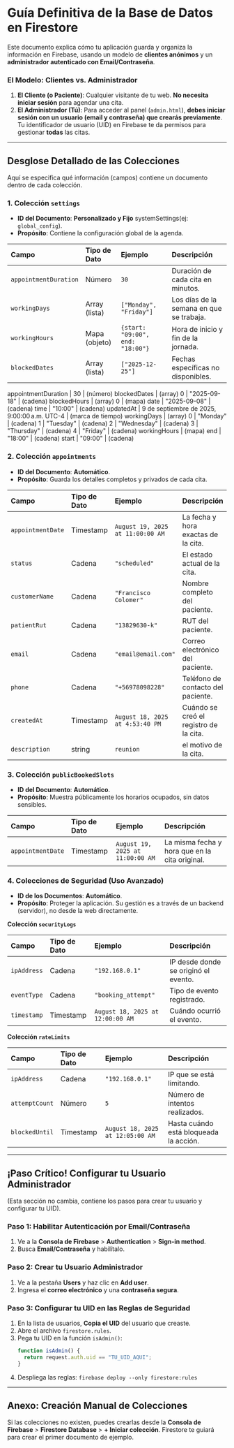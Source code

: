 # Guía Definitiva de la Base de Datos en Firestore

Este documento explica cómo tu aplicación guarda y organiza la información en Firebase, usando un modelo de **clientes anónimos** y un **administrador autenticado con Email/Contraseña**.

### El Modelo: Clientes vs. Administrador

1.  **El Cliente (o Paciente)**: Cualquier visitante de tu web. **No necesita iniciar sesión** para agendar una cita.
2.  **El Administrador (Tú)**: Para acceder al panel (`admin.html`), **debes iniciar sesión con un usuario (email y contraseña) que crearás previamente**. Tu identificador de usuario (UID) en Firebase te da permisos para gestionar **todas** las citas.

---

## Desglose Detallado de las Colecciones

Aquí se especifica qué información (campos) contiene un documento dentro de cada colección.

### 1. Colección `settings`

*   **ID del Documento**: **Personalizado y Fijo** systemSettings(ej: `global_config`).
*   **Propósito**: Contiene la configuración global de la agenda.

| Campo | Tipo de Dato | Ejemplo | Descripción |
| :--- | :--- | :--- | :--- |
| `appointmentDuration` | Número | `30` | Duración de cada cita en minutos. |
| `workingDays` | Array (lista) | `["Monday", "Friday"]` | Los días de la semana en que se trabaja. |
| `workingHours` | Mapa (objeto) | `{start: "09:00", end: "18:00"}` | Hora de inicio y fin de la jornada. |
| `blockedDates` | Array (lista) | `["2025-12-25"]` | Fechas específicas no disponibles. |

appointmentDuration | 30 | (número)
blockedDates | (array)
  0  | "2025-09-18" | (cadena)
blockedHours | (array)
  0 | (mapa)
    date | "2025-09-08" | (cadena)
    time | "10:00" | (cadena)
updatedAt | 9 de septiembre de 2025, 9:00:00 a.m. UTC-4 | (marca de tiempo)
workingDays | (array)
  0 | "Monday" | (cadena)
  1 | "Tuesday" | (cadena)
  2 | "Wednesday" | (cadena)
  3 | "Thursday" | (cadena)
  4 | "Friday" | (cadena)
workingHours | (mapa)
  end | "18:00" | (cadena)
  start | "09:00" | (cadena)



### 2. Colección `appointments`

*   **ID del Documento**: **Automático**.
*   **Propósito**: Guarda los detalles completos y privados de cada cita.

| Campo | Tipo de Dato | Ejemplo | Descripción |
| :--- | :--- | :--- | :--- |
| `appointmentDate` | Timestamp | `August 19, 2025 at 11:00:00 AM` | La fecha y hora exactas de la cita. |
| `status` | Cadena | `"scheduled"` | El estado actual de la cita. |
| `customerName` | Cadena | `"Francisco Colomer"` | Nombre completo del paciente. |
| `patientRut` | Cadena | `"13829630-k"` | RUT del paciente. |
| `email` | Cadena | `"email@email.com"` | Correo electrónico del paciente. |
| `phone` | Cadena | `"+56978098228"` | Teléfono de contacto del paciente. |
| `createdAt` | Timestamp | `August 18, 2025 at 4:53:40 PM` | Cuándo se creó el registro de la cita. |
| `description` | string | `reunion` | el motivo de la cita. |

### 3. Colección `publicBookedSlots`

*   **ID del Documento**: **Automático**.
*   **Propósito**: Muestra públicamente los horarios ocupados, sin datos sensibles.

| Campo | Tipo de Dato | Ejemplo | Descripción |
| :--- | :--- | :--- | :--- |
| `appointmentDate` | Timestamp | `August 19, 2025 at 11:00:00 AM` | La misma fecha y hora que en la cita original. |

### 4. Colecciones de Seguridad (Uso Avanzado)

*   **ID de los Documentos**: **Automático**.
*   **Propósito**: Proteger la aplicación. Su gestión es a través de un backend (servidor), no desde la web directamente.

**Colección `securityLogs`**

| Campo | Tipo de Dato | Ejemplo | Descripción |
| :--- | :--- | :--- | :--- |
| `ipAddress` | Cadena | `"192.168.0.1"` | IP desde donde se originó el evento. |
| `eventType` | Cadena | `"booking_attempt"` | Tipo de evento registrado. |
| `timestamp` | Timestamp | `August 18, 2025 at 12:00:00 AM` | Cuándo ocurrió el evento. |

**Colección `rateLimits`**

| Campo | Tipo de Dato | Ejemplo | Descripción |
| :--- | :--- | :--- | :--- |
| `ipAddress` | Cadena | `"192.168.0.1"` | IP que se está limitando. |
| `attemptCount` | Número | `5` | Número de intentos realizados. |
| `blockedUntil` | Timestamp | `August 18, 2025 at 12:05:00 AM` | Hasta cuándo está bloqueada la acción. |

---

## ¡Paso Crítico! Configurar tu Usuario Administrador

(Esta sección no cambia, contiene los pasos para crear tu usuario y configurar tu UID).

### Paso 1: Habilitar Autenticación por Email/Contraseña

1.  Ve a la **Consola de Firebase** > **Authentication** > **Sign-in method**.
2.  Busca **Email/Contraseña** y habilítalo.

### Paso 2: Crear tu Usuario Administrador

1.  Ve a la pestaña **Users** y haz clic en **Add user**.
2.  Ingresa el **correo electrónico** y una **contraseña segura**.

### Paso 3: Configurar tu UID en las Reglas de Seguridad

1.  En la lista de usuarios, **Copia el UID** del usuario que creaste.
2.  Abre el archivo `firestore.rules`.
3.  Pega tu UID en la función `isAdmin()`:
    ```javascript
    function isAdmin() {
      return request.auth.uid == "TU_UID_AQUI";
    }
    ```
4.  Despliega las reglas: `firebase deploy --only firestore:rules`

---

## Anexo: Creación Manual de Colecciones

Si las colecciones no existen, puedes crearlas desde la **Consola de Firebase** > **Firestore Database** > **+ Iniciar colección**. Firestore te guiará para crear el primer documento de ejemplo.